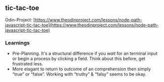 ## tic-tac-toe

Odin-Project: [https://www.theodinproject.com/lessons/node-path-javascript-tic-tac-toe](https://www.theodinproject.com/lessons/node-path-javascript-tic-tac-toe)

### Learnings

*   Pre-Planning. It's a structural difference if you _wait_ for an terminal input or begin a process by clicking a field. Think about this before, get frustrated less.
*   More elagant to return to outcome of an comprehension then simply “true” or “false”. Working with “truthy” & “falsy” seems to be okay.